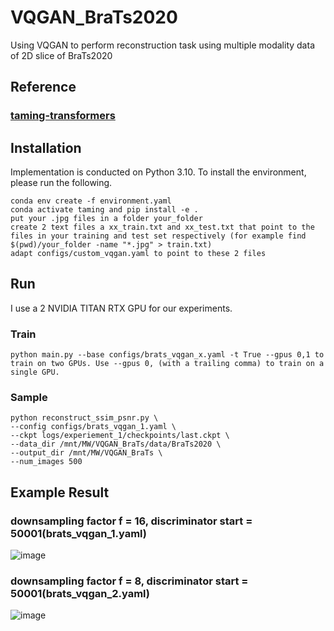 # VQGAN_BraTs2020
Using VQGAN to perform reconstruction task using multiple modality data of 2D slice of BraTs2020

## Reference
### [taming-transformers](https://github.com/CompVis/taming-transformers.git)

## Installation
Implementation is conducted on Python 3.10. To install the environment, please run the following.
```
conda env create -f environment.yaml
conda activate taming and pip install -e .
put your .jpg files in a folder your_folder
create 2 text files a xx_train.txt and xx_test.txt that point to the files in your training and test set respectively (for example find $(pwd)/your_folder -name "*.jpg" > train.txt)
adapt configs/custom_vqgan.yaml to point to these 2 files
```
## Run

I use a 2 NVIDIA TITAN RTX GPU for our experiments.

### Train
```
python main.py --base configs/brats_vqgan_x.yaml -t True --gpus 0,1 to train on two GPUs. Use --gpus 0, (with a trailing comma) to train on a single GPU.
```
### Sample
```
python reconstruct_ssim_psnr.py \
--config configs/brats_vqgan_1.yaml \
--ckpt logs/experiement_1/checkpoints/last.ckpt \
--data_dir /mnt/MW/VQGAN_BraTs/data/BraTs2020 \
--output_dir /mnt/MW/VQGAN_BraTs \
--num_images 500
```

## Example Result

### downsampling factor f = 16, discriminator start = 50001(brats_vqgan_1.yaml)
![image](https://github.com/user-attachments/assets/d2929652-3289-400a-af87-3f1fc3832d7a)


### downsampling factor f = 8, discriminator start = 50001(brats_vqgan_2.yaml)
![image](https://github.com/user-attachments/assets/7b4cfd8f-e77d-4caf-ad13-2d2d17ecafa0)
